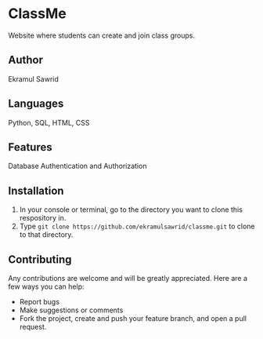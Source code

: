 # ClassMe

Website where students can create and join class groups.

## Author

Ekramul Sawrid

## Languages

Python, SQL, HTML, CSS

## Features

Database
Authentication and Authorization

## Installation

1) In your console or terminal, go to the directory you want to clone this respository in.
2) Type `git clone https://github.com/ekramulsawrid/classme.git` to clone to that directory.

## Contributing

Any contributions are welcome and will be greatly appreciated. Here are a few ways you can help:

* Report bugs
* Make suggestions or comments
* Fork the project, create and push your feature branch, and open a pull request.